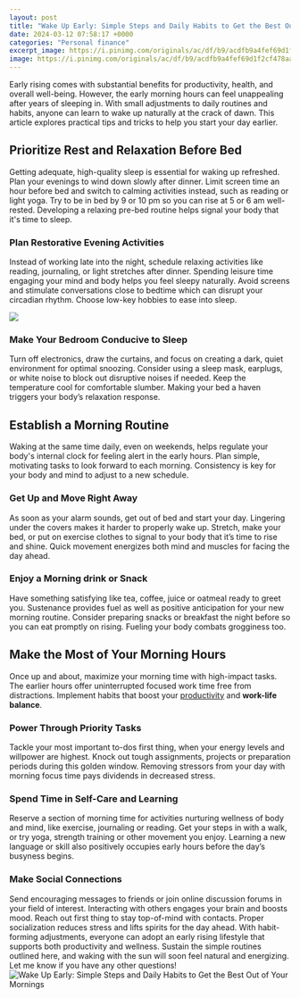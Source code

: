 ```yaml
---
layout: post
title: "Wake Up Early: Simple Steps and Daily Habits to Get the Best Out of Your Mornings"
date: 2024-03-12 07:58:17 +0000
categories: "Personal finance"
excerpt_image: https://i.pinimg.com/originals/ac/df/b9/acdfb9a4fef69d1f2cf478aa058d4873.jpg
image: https://i.pinimg.com/originals/ac/df/b9/acdfb9a4fef69d1f2cf478aa058d4873.jpg
---
```


Early rising comes with substantial benefits for productivity, health, and overall well-being. However, the early morning hours can feel unappealing after years of sleeping in. With small adjustments to daily routines and habits, anyone can learn to wake up naturally at the crack of dawn. This article explores practical tips and tricks to help you start your day earlier.
## Prioritize Rest and Relaxation Before Bed
Getting adequate, high-quality sleep is essential for waking up refreshed. Plan your evenings to wind down slowly after dinner. Limit screen time an hour before bed and switch to calming activities instead, such as reading or light yoga. Try to be in bed by 9 or 10 pm so you can rise at 5 or 6 am well-rested. Developing a relaxing pre-bed routine helps signal your body that it's time to sleep.
### Plan Restorative Evening Activities 
Instead of working late into the night, schedule relaxing activities like reading, journaling, or light stretches after dinner. Spending leisure time engaging your mind and body helps you feel sleepy naturally. Avoid screens and stimulate conversations close to bedtime which can disrupt your circadian rhythm. Choose low-key hobbies to ease into sleep.

![](https://thrivenauthority.com/wp-content/uploads/2021/04/How-To-Wake-Up-Early-In-The-Morning-1024x573.jpg)
### Make Your Bedroom Conducive to Sleep
Turn off electronics, draw the curtains, and focus on creating a dark, quiet environment for optimal snoozing. Consider using a sleep mask, earplugs, or white noise to block out disruptive noises if needed. Keep the temperature cool for comfortable slumber. Making your bed a haven triggers your body’s relaxation response.
## Establish a Morning Routine  
Waking at the same time daily, even on weekends, helps regulate your body's internal clock for feeling alert in the early hours. Plan simple, motivating tasks to look forward to each morning. Consistency is key for your body and mind to adjust to a new schedule. 
### Get Up and Move Right Away
As soon as your alarm sounds, get out of bed and start your day. Lingering under the covers makes it harder to properly wake up. Stretch, make your bed, or put on exercise clothes to signal to your body that it’s time to rise and shine. Quick movement energizes both mind and muscles for facing the day ahead.
### Enjoy a Morning drink or Snack
Have something satisfying like tea, coffee, juice or oatmeal ready to greet you. Sustenance provides fuel as well as positive anticipation for your new morning routine. Consider preparing snacks or breakfast the night before so you can eat promptly on rising. Fueling your body combats grogginess too.
## Make the Most of Your Morning Hours  
Once up and about, maximize your morning time with high-impact tasks. The earlier hours offer uninterrupted focused work time free from distractions. Implement habits that boost your [productivity](https://store.fi.io.vn/woman-cant-resist-her-shiba-inu-dog-lover-1) and **work-life balance**.
### Power Through Priority Tasks  
Tackle your most important to-dos first thing, when your energy levels and willpower are highest. Knock out tough assignments, projects or preparation periods during this golden window. Removing stressors from your day with morning focus time pays dividends in decreased stress. 
### Spend Time in Self-Care and Learning
Reserve a section of morning time for activities nurturing wellness of body and mind, like exercise, journaling or reading. Get your steps in with a walk, or try yoga, strength training or other movement you enjoy. Learning a new language or skill also positively occupies early hours before the day’s busyness begins. 
### Make Social Connections 
Send encouraging messages to friends or join online discussion forums in your field of interest. Interacting with others engages your brain and boosts mood. Reach out first thing to stay top-of-mind with contacts. Proper socialization reduces stress and lifts spirits for the day ahead.
With habit-forming adjustments, everyone can adopt an early rising lifestyle that supports both productivity and wellness. Sustain the simple routines outlined here, and waking with the sun will soon feel natural and energizing. Let me know if you have any other questions!
![Wake Up Early: Simple Steps and Daily Habits to Get the Best Out of Your Mornings](https://i.pinimg.com/originals/ac/df/b9/acdfb9a4fef69d1f2cf478aa058d4873.jpg)